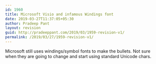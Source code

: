 ```yaml
---
id: 1960
title: Microsoft Visio and infamous Windings font
date: 2019-03-27T11:37:05+05:30
author: Pradeep Pant
layout: revision
guid: http://pradeeppant.com/2019/03/1959-revision-v1/
permalink: /2019/03/27/1959-revision-v1/
---
```

Microsoft still uses windings/symbol fonts to make the bullets. Not sure when they are going to change and start using standard Unicode chars.